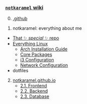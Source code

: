 ### [`notkaramel` wiki](.)
0. [.github](./.github)

1. notkaramel: everything about me
  - [That ✨ _special_ ✨ repo](./notkaramel)
  - [Everything Linux](./linux)
    - [Arch Installation Guide](./ArchInstallation)
    - [Core Packages](./CorePackages)
    - [i3 Configuration](./i3Configuration)
    - [Network Configuration](./NetworkConfiguration)
  - dotfiles

2. [notkaramel.github.io](./notkaramel.github.io)
    - [2.1. Frontend](./Frontend)
    - [2.2. Backend](./Backend)
    - [2.3. Database](./Database)
